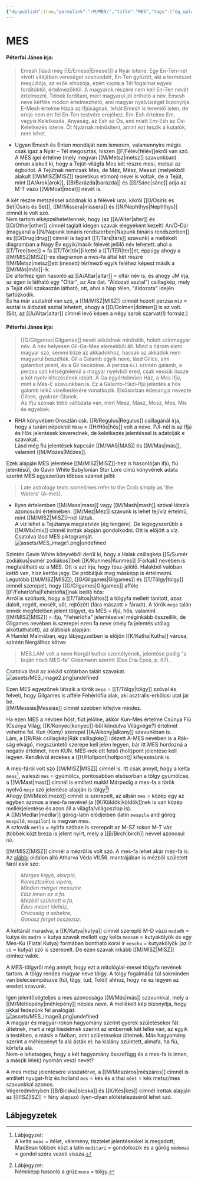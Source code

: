 ```yaml
---
{"dg-publish":true,"permalink":"/M/MES/","title":"MES","tags":["dg_uploaded"],"created":"2023-10-21T04:46","updated":"2023-10-21T04:46"}
---
```



# MES

#### Péterfai János írja:

> Emesh \[lásd még [[E/Emese\|Emese]]\] a Nyár istene. Egy En-Ten-nel vívott vitájában vereséget szenvedett, En-Ten győzött, aki a természet megújítója, az esők elhozója, ezért kapta a Tél fogalmat egyes fordítóktól, értelmezőktől. A magyarok részére nem kell En-Ten nevét értelmezni, Télnek fordítani, mert magyarul jól érthető a név. Emesh neve kétféle módon értelmezhető, ami magyar nyelvűségét bizonyítja. E-Mesh értelme Háza az Ifjúságnak, tehát Emesh is teremtő isten, de ereje nem ért fel En-Ten testvére erejéhez. Em-Esh értelme Em, vagyis Keletkezés, Anyaság, az Esh az Ős, ami miatt Em-Esh az Ősi Keletkezés istene. Őt Nyárnak minősíteni, amint ezt teszik a kutatók, nem lehet.  
- Ugyan Emesh és Enten mondáját nem ismerem, valamennyire mégis csak igaz a Nyár – Tél megosztás, hiszen [[F/Félév\|félév]]ekről van szó. A MES igei értelme (mely megvan [[M/Metsz\|metsz]] szavunkban) onnan alakult ki, hogy a Tejút-világfa Mes két részre mesi, metszi az égboltot. A Tejútnak nemcsak Mes, de Méz, Mész, Messzi (melyekből alakult [[M/MISZ\|MISZ]] teoretikus etimon) nevei is voltak, de a Tejút, mint [[A/Árok\|árok]], [[B/Barázda\|barázda]] és [[S/Sánc\|sánc]] adja az M-T vázú [[M/Moat\|moat]] nevét is.

A két részre metszéssel adódnak ki a félévek urai, kikről [[O/Osiris és Set\|Osiris és Set]], [[M/Missera\|missera]] és [[N/Nephthys\|Nephthys]] címnél is volt szó.  
Nem tartom elképzelhetetlennek, hogy (az [[A/Alter\|alter]] és [[O/Other\|other]] címnél taglalt idegen szavak elegyeként kezelt) An/Ó-Dár (magyarul a [[N/Napunk bináris rendszerben\|Napunk bináris rendszerben]] és [[D/Drug\|drug]] címnél is taglalt [[T/Társ\|társ]] szavunk) a mellékelt diagramban a Nagy Év egyik/másik félévét jelölő név lehetett: ahol a [[T/Tree\|tree]] = fa [[T/Tör\|tör]]i ketté a [[T/TER\|ter]]et, éppúgy ahogy a [[M/MISZ\|MISZ]]-es diagramon a mes-fa által két részre [[M/Metsz\|metsz]]ett (mesett) tér/mező egyik feléhez képest másik a [[M/Más\|más]]-ik.  
De alterhez igen hasonló az [[A/Altar\|altar]] = oltár név is, és ahogy JM írja, az égen is látható egy "Oltár", az Ara (lat. "Áldozati asztal") csillagkép, mely a Tejút déli szakaszán látható, ott, ahol a Nap télen, "áldozata" idején tartózkodik.  
És ha már asztalról van szó, a [[M/MISZ\|MISZ]] címnél hozott perzsa `miz` = asztal is áldozati asztal lehetett, ahogy a [[D/Dolmen\|dolmen]] is az volt. (Sőt, az [[A/Altar\|altar]] címnél levő képen a négy sarok szarvat(!) formáz.)  

#### Péterfai János írja:

> [[G/Gilgames\|Gilgames]] nevét akkádnak minősítik, holott színmagyar név. A név helyesen Gil-Ga-Mes elemekből áll. Mind a három elem magyar szó, semmi köze az akkádokhoz, hacsak az akkádok nem magyarul beszéltek. Gil a Galamb egyik neve, lásd Gilice, ami galambot jelent, és a Gil becézése. A perzsa `Gil` szintén galamb, a perzsa szó kétségtelenül a magyar nyelvből ered, csak vessük össze a két nyelv létezésének idejét. A Ga egyértelműen Ház, a Mes Ifjú, mint a Mes-E szavunkban is. Ez a Galamb-Házi-Ifjú jelentés a hős galamb lelkű viselkedésére vonatkozik. Elsősorban édesanyja nevezte Gilnek, gyakran Gisnek.  
> Az Ifjú szónak több változata van, mint Mesz, Mász, Mosz, Mes, Mis és egyebek.  
- RHA könyvében Oroszlán csk. [[R/Regulus\|Regulus]] csillagánál írja, hogy a turáni népeknél `Masu` = [[H/Hős\|hős]] volt a neve. PJI-nél is az Ifjú és Hős jelentések keverednek, de keletkezés jelentéssel is adatolják e szavakat. <br/>
Lásd még fiú jelentések kapcsán [[M/MAS\|MAS]] és [[M/Más\|más]], valamint [[M/Mózes\|Mózes]].

Ezek alapján MES jelentése [[M/MISZ\|MISZ]]-hez is hasonló(an ifjú, fiú jelentésű), de Gavin White Babylonian Star Lore című könyvének adata szerint MES egyszerűen többes számot jelöl:  
> Late astrology texts sometimes refer to the Crab simply as 'the Waters' (A-meš).  
- Ilyen értelemben [[M/Mass\|mass]] vagy [[M/Mash\|mash]] szóval látszik azonosulni értelmében. [[M/Méz\|Méz]] szavunk is lehet tej/víz értelmű, mint [[M/MISZ\|MISZ]]-nél láttuk.  
A víz lehet a Tejútanya magzatvize (ég tengere). De legegyszerűbb a [[M/Mix\|mix]] címnél írottak alapján gondolkodni. Ott is előjött a víz.  
Csatolva lásd MES piktogramját.  
![assets/MES_image1.png|undefined](/img/user/M/assets/MES_image1.png)  

Szintén Gavin White könyvéből derül ki, hogy a Halak csillagkép [[S/Sumér zodiákus\|sumér zodiákus]]beli [[K/Kunmes\|Kunmes]] (Farkak) nevében is megtalálható ez a MES. Ott is azt írja, hogy tbsz-jelölő. Halakból valóban kettő van, hisz kettős jegy. De próbáljuk meg másképp is értelmezni.  
Legutóbb [[M/MISZ\|MISZ]], [[G/Gilgames\|Gilgames]] és [[T/Tölgy\|tölgy]] címnél szerepelt, hogy [[G/Gilgames\|Gilgames]] afféle [[F/Fehérlófia\|Fehérlófiá]]nak beillő hős:  
Arról is szóltunk, hogy a [[T/Táltos\|táltos]] a tölgyfa mellett tanított, azaz dalolt, regélt, mesélt, sőt, rejtőzött (fára mászott > fáradt). A török `meşe` talán ennek megfelelően jelent tölgyet, és MES = ifjú, hős, valamint [[M/MISZ\|MISZ]] = ifjú, "Fehérlófia" jelentéseivel méginkább összeillik, de Gilgames nevében is szerepel ezen fa neve (mely fa jelentés utólag alkottathatott), az alábbiak alapján:  
A Hamlet Malmában, egy lábjegyzetben is előjön [[K/Kutha\|Kutha]] városa, szintén Nergálhoz kötve:  
> MES.LAM volt a neve Nergál kuthai szentélyének, jelentése pedig "a buján növő MES-fa" Gössmann szerint (Das Era-Epos, p. 67).  

Csatolva lásd az akkád szótárban talált szavakat.  
![assets/MES_image2.png|undefined](/img/user/M/assets/MES_image2.png)  

Ezen MES egyezőnek látszik a török `meşe` = [[T/Tölgy\|tölgy]] szóval és felveti, hogy Gilgames is afféle Fehérlófia alak, aki asztrális-erkölcsi utat jár be.  
[[M/Messiás\|Messiás]] címnél szebben kifejtve mindez.  

Ha ezen MES a névben hőst, fiút jelölne, akkor Kun-Mes értelme Csúnya Fiú (Csúnya Világ; [[K/Konyec\|konyec]]-ből kiindulva Világvége?) értelmet vehetne fel. Kun (Kony) szerepel [[A/Alkony\|alkony]] szavunkban is.  
Lám, a [[R/Rák csillagkép\|Rák csillagkép]] idézett A-MES nevében is a Rák-ság elvágó, megszüntető szerepe kell jelen legyen, bár itt MES hordozná a negatív értelmet, nem KUN. MES-nek ott felső (holt)pont jelentése kell legyen. Rendkívül érdekes a [[H/Holtpont\|holtpont]] kifejezésünk is.  

A mes-fáról volt szó [[M/MISZ\|MISZ]] címnél is. Itt csak annyit, hogy a kelta `meas`[^1], waleszi `mes` = gyümölcs, pontosabban elsősorban a tölgy gyümölcse, a [[M/Mast\|mast]] címnél is említett makk! Márpedig a mes-fa a török nyelvű `meşe` szó jelentése alapján is tölgy[^2]!  
Ahogy [[M/Mező\|mező]] címnél is szerepelt, az albán `mes` = közép egy az egyben azonos a mes-fa nevével (a [[K/Köldök\|köldök]]nek is van közép mellékjelentése és azon áll a világfa/világoszlop is).  
A [[M/Medlar\|medlar]] görög-latin elődjeiben (latin `mespila` and görög `mespilē`, `mespilon`) is megvan mes.  
A szlovák `metla` = nyírfa szóban is szerepelt az M-SZ rokon M-T váz (többek közt breza is jelent nyírt, mely a [[B/Birch\|birch]] névvel azonosul is).  

[[M/MISZ\|MISZ]] címnél a mézről is volt szó. A mes-fa lehet akár méz-fa is. Az [alábbi](http://bhaktipedia.org/magyar/index.php-n=rohiniprija.napkelet_rejtett_087.html) oldalon álló Atharva Véda VII.56. mantrájában is mézből született fáról esik szó:  
> *Mérges kígyó, skorpió,  
> Keresztcsíkos vipera,  
> Minden mérget messzire  
> Elűz innen ez a fa.  
> Mézből született a fa,  
> Édes mézet idehúz,  
> Orvosság a sebekre,  
> Gonosz férget összezúz.*  

A keltánál maradva, a [[K/Kutya\|kutya]] címnél szereplő M-D vázú `madadh` = kutya és `madra` = kutya szavak mellett egy kelta `measan` = kutyakölyök és egy Mes-Ku (Fiatal Kutya) formában bontható korai ír `meschu` = kutyakölyök (az ír `cù` = kutya) szó is szerepelt. De ezen szavak inkább [[M/MISZ\|MISZ]] címhez valók.  

A MES-tölgyről még annyit, hogy ezt a mitológiai-mesei tölgyfa nevének tartom. A tölgy rendes magyar neve tölgy. A tölgy fogalmába túl sokminden van belecsempészve (túl, tőgy, tud, Toldi) ahhoz, hogy ne ez legyen az eredeti szavunk.  

Igen jelentőségteljes a mes azonossága [[M/Más\|más]] szavunkkal, mely a [[M/Méhlepény\|méhlepény]] népies neve. A mellékelt kép bizonyítja, hogy okkal fedezünk fel analógiát.  
![assets/MES_image3.png|undefined](/img/user/M/assets/MES_image3.png)  
A magyar és magyar-rokon hagyomány szerint gyerek születésekor fát ültetnek, mert a régi hiedelmek szerint az embernek két lelke van, az egyik a testében, a másik a fáéban, amit születésekor ültetnek. Más hagyomány szerint a méhlepényt fa alá ásták el: ha kislány született, almafa, ha fiú, körtefa alá.  
Nem-e lehetséges, hogy a két hagyomány összefügg és a mes-fa is innen, a más(ik lélek) nyomán veszi nevét?  

A mes metsz jelentésére visszatérve, a [[M/Mészáros\|mészáros]] címnél is említett nyugat-fríz és holland `mes` = kés és a thai `mêet` = kés metsz/mes szavunkkal azonos.  
Végeredményben [[B/Bicska\|bicska]] és [[K/Kés\|kés]] címnél írottak alapján az [[I/ISZ\|ISZ]] = fény alapszó ilyen-olyan előtételezéséről lehet szó.  

## Lábjegyzetek

[^1]: Lábjegyzet:  
A kelta `meas` = ítélet, vélemény, tisztelet jelentésekkel is megadott; MacBean többek közt a latin `meditari` = gondolkozik és a görög `médomai` = gondol szóra vezeti vissza.  

[^2]: Lábjegyzet:  
Némiképp hasonló a grúz `muxa` = tölgy.  